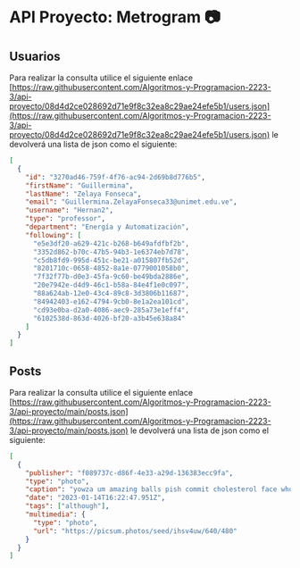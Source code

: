 # API Proyecto: Metrogram 📷

## Usuarios

Para realizar la consulta utilice el siguiente enlace [https://raw.githubusercontent.com/Algoritmos-y-Programacion-2223-3/api-proyecto/08d4d2ce028692d71e9f8c32ea8c29ae24efe5b1/users.json](https://raw.githubusercontent.com/Algoritmos-y-Programacion-2223-3/api-proyecto/08d4d2ce028692d71e9f8c32ea8c29ae24efe5b1/users.json) le devolverá una lista de json como el siguiente:

```json
[
  {
    "id": "3270ad46-759f-4f76-ac94-2d69b8d776b5",
    "firstName": "Guillermina",
    "lastName": "Zelaya Fonseca",
    "email": "Guillermina.ZelayaFonseca33@unimet.edu.ve",
    "username": "Hernan2",
    "type": "professor",
    "department": "Energía y Automatización",
    "following": [
      "e5e3df20-a629-421c-b268-b649afdfbf2b",
      "3352d862-b70c-47b5-94b3-1e6374eb7d78",
      "c5db8fd9-995d-451c-be21-a015807fb52d",
      "8201710c-0658-4852-8a1e-0779001058b0",
      "7f32f77b-d0e3-45fa-9c60-be49bda2886e",
      "20e7942e-d4d9-46c1-b58a-84e4f1e0c097",
      "88a624ab-12e0-43c4-89c8-3d3806b11687",
      "84942403-e162-4794-9cb0-8e1a2ea101cd",
      "cd93e0ba-d2a0-4086-aec9-285a73e1eff4",
      "6102538d-863d-4026-bf20-a3b45e638a84"
    ]
  }
]
```

## Posts

Para realizar la consulta utilice el siguiente enlace [https://raw.githubusercontent.com/Algoritmos-y-Programacion-2223-3/api-proyecto/main/posts.json](https://raw.githubusercontent.com/Algoritmos-y-Programacion-2223-3/api-proyecto/main/posts.json) le devolverá una lista de json como el siguiente:

```json
[
  {
    "publisher": "f089737c-d86f-4e33-a29d-136383ecc9fa",
    "type": "photo",
    "caption": "yowza um amazing balls pish commit cholesterol face whoever underneath flatline for round parallel luxurious onto hm angina before poorly failing hastily plus gosh vapid so supposing sadly eek zowie oof superintend lightly bah slim onto rebuke duh where so prime after devoted innocently weepy",
    "date": "2023-01-14T16:22:47.951Z",
    "tags": ["although"],
    "multimedia": {
      "type": "photo",
      "url": "https://picsum.photos/seed/ihsv4uw/640/480"
    }
  }
]
```
